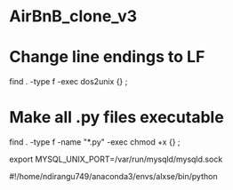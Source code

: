 # AirBnB_clone_v3

# Change line endings to LF
find . -type f -exec dos2unix {} \;

# Make all .py files executable
find . -type f -name "*.py" -exec chmod +x {} \;



export MYSQL_UNIX_PORT=/var/run/mysqld/mysqld.sock


#!/home/ndirangu749/anaconda3/envs/alxse/bin/python

